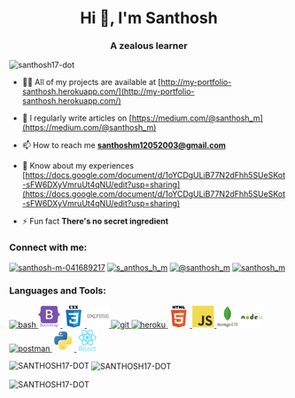 <h1 align="center">Hi 👋, I'm Santhosh</h1>
<h3 align="center">A zealous learner</h3>

<p align="left"> <img src="https://komarev.com/ghpvc/?username=santhosh17-dot&label=Profile%20views&color=0e75b6&style=flat" alt="santhosh17-dot" /> </p>

- 👨‍💻 All of my projects are available at [http://my-portfolio-santhosh.herokuapp.com/](http://my-portfolio-santhosh.herokuapp.com/)

- 📝 I regularly write articles on [https://medium.com/@santhosh_m](https://medium.com/@santhosh_m)

- 📫 How to reach me **santhoshm12052003@gmail.com**

- 📄 Know about my experiences [https://docs.google.com/document/d/1oYCDgULiB77N2dFhh5SUeSKot-sFW6DXyVmruUt4qNU/edit?usp=sharing](https://docs.google.com/document/d/1oYCDgULiB77N2dFhh5SUeSKot-sFW6DXyVmruUt4qNU/edit?usp=sharing)

- ⚡ Fun fact **There's no secret ingredient**

<h3 align="left">Connect with me:</h3>
<p align="left">
<a href="https://linkedin.com/in/santhosh-m-041689217" target="blank"><img align="center" src="https://raw.githubusercontent.com/rahuldkjain/github-profile-readme-generator/master/src/images/icons/Social/linked-in-alt.svg" alt="santhosh-m-041689217" height="30" width="40" /></a>
<a href="https://instagram.com/s_anthos_h_m" target="blank"><img align="center" src="https://raw.githubusercontent.com/rahuldkjain/github-profile-readme-generator/master/src/images/icons/Social/instagram.svg" alt="s_anthos_h_m" height="30" width="40" /></a>
<a href="https://medium.com/@santhosh_m" target="blank"><img align="center" src="https://raw.githubusercontent.com/rahuldkjain/github-profile-readme-generator/master/src/images/icons/Social/medium.svg" alt="@santhosh_m" height="30" width="40" /></a>
<a href="https://www.codechef.com/users/santhosh_m" target="blank"><img align="center" src="https://cdn.jsdelivr.net/npm/simple-icons@3.1.0/icons/codechef.svg" alt="santhosh_m" height="30" width="40" /></a>
</p>

<h3 align="left">Languages and Tools:</h3>
<p align="left"> <a href="https://www.gnu.org/software/bash/" target="_blank" rel="noreferrer"> <img src="https://www.vectorlogo.zone/logos/gnu_bash/gnu_bash-icon.svg" alt="bash" width="40" height="40"/> </a> <a href="https://getbootstrap.com" target="_blank" rel="noreferrer"> <img src="https://raw.githubusercontent.com/devicons/devicon/master/icons/bootstrap/bootstrap-plain-wordmark.svg" alt="bootstrap" width="40" height="40"/> </a> <a href="https://www.w3schools.com/css/" target="_blank" rel="noreferrer"> <img src="https://raw.githubusercontent.com/devicons/devicon/master/icons/css3/css3-original-wordmark.svg" alt="css3" width="40" height="40"/> </a> <a href="https://expressjs.com" target="_blank" rel="noreferrer"> <img src="https://raw.githubusercontent.com/devicons/devicon/master/icons/express/express-original-wordmark.svg" alt="express" width="40" height="40"/> </a> <a href="https://git-scm.com/" target="_blank" rel="noreferrer"> <img src="https://www.vectorlogo.zone/logos/git-scm/git-scm-icon.svg" alt="git" width="40" height="40"/> </a> <a href="https://heroku.com" target="_blank" rel="noreferrer"> <img src="https://www.vectorlogo.zone/logos/heroku/heroku-icon.svg" alt="heroku" width="40" height="40"/> </a> <a href="https://www.w3.org/html/" target="_blank" rel="noreferrer"> <img src="https://raw.githubusercontent.com/devicons/devicon/master/icons/html5/html5-original-wordmark.svg" alt="html5" width="40" height="40"/> </a> <a href="https://developer.mozilla.org/en-US/docs/Web/JavaScript" target="_blank" rel="noreferrer"> <img src="https://raw.githubusercontent.com/devicons/devicon/master/icons/javascript/javascript-original.svg" alt="javascript" width="40" height="40"/> </a>  <img src="https://raw.githubusercontent.com/devicons/devicon/master/icons/mongodb/mongodb-original-wordmark.svg" alt="mongodb" width="40" height="40"/> </a> <a href="https://nodejs.org" target="_blank" rel="noreferrer"> <img src="https://raw.githubusercontent.com/devicons/devicon/master/icons/nodejs/nodejs-original-wordmark.svg" alt="nodejs" width="40" height="40"/> </a> <a href="https://postman.com" target="_blank" rel="noreferrer"> <img src="https://www.vectorlogo.zone/logos/getpostman/getpostman-icon.svg" alt="postman" width="40" height="40"/> </a> <a href="https://www.python.org" target="_blank" rel="noreferrer"> <img src="https://raw.githubusercontent.com/devicons/devicon/master/icons/python/python-original.svg" alt="python" width="40" height="40"/> </a> <a href="https://reactjs.org/" target="_blank" rel="noreferrer"> <img src="https://raw.githubusercontent.com/devicons/devicon/master/icons/react/react-original-wordmark.svg" alt="react" width="40" height="40"/> </a> </p>

<p><img align="left" src="https://github-readme-stats.vercel.app/api/top-langs?username=SANTHOSH17-DOT&show_icons=true&locale=en&layout=compact" alt="SANTHOSH17-DOT" /></p>

<p>&nbsp;<img align="center" src="https://github-readme-stats.vercel.app/api?username=SANTHOSH17-DOT&show_icons=true&locale=en" alt="SANTHOSH17-DOT" /></p>

<p><img align="center" src="https://github-readme-streak-stats.herokuapp.com/?user=SANTHOSH17-DOT&" alt="SANTHOSH17-DOT" /></p>
